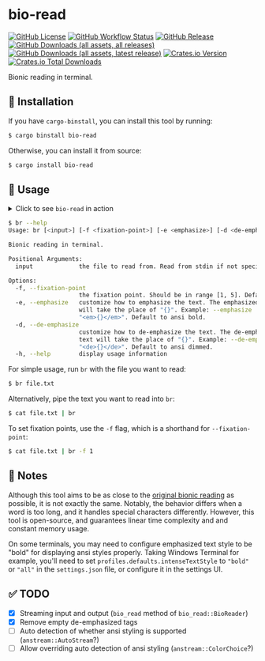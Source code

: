 # bio-read

[![GitHub License](https://img.shields.io/github/license/PRO-2684/bio-read?logo=opensourceinitiative)](https://github.com/PRO-2684/bio-read/blob/main/LICENSE)
[![GitHub Workflow Status](https://img.shields.io/github/actions/workflow/status/PRO-2684/bio-read/release.yml?logo=githubactions)](https://github.com/PRO-2684/bio-read/blob/main/.github/workflows/release.yml)
[![GitHub Release](https://img.shields.io/github/v/release/PRO-2684/bio-read?logo=githubactions)](https://github.com/PRO-2684/bio-read/releases)
[![GitHub Downloads (all assets, all releases)](https://img.shields.io/github/downloads/PRO-2684/bio-read/total?logo=github)](https://github.com/PRO-2684/bio-read/releases)
[![GitHub Downloads (all assets, latest release)](https://img.shields.io/github/downloads/PRO-2684/bio-read/latest/total?logo=github)](https://github.com/PRO-2684/bio-read/releases/latest)
[![Crates.io Version](https://img.shields.io/crates/v/bio-read?logo=rust)](https://crates.io/crates/bio-read)
[![Crates.io Total Downloads](https://img.shields.io/crates/d/bio-read?logo=rust)](https://crates.io/crates/bio-read)

Bionic reading in terminal.

## 🚀 Installation

If you have `cargo-binstall`, you can install this tool by running:

```bash
$ cargo binstall bio-read
```

Otherwise, you can install it from source:

```bash
$ cargo install bio-read
```

## 📖 Usage

<details><summary>Click to see <code>bio-read</code> in action</summary>

> [!NOTE]
> The following asciinema recording is for demonstration purposes only. It may be outdated and may not reflect the latest version of `bio-read`.

[![asciicast](https://asciinema.org/a/1E6kkMHheWHnzUbKKcrnZ0lcl.svg)](https://asciinema.org/a/1E6kkMHheWHnzUbKKcrnZ0lcl)

</details>

```bash
$ br --help
Usage: br [<input>] [-f <fixation-point>] [-e <emphasize>] [-d <de-emphasize>]

Bionic reading in terminal.

Positional Arguments:
  input             the file to read from. Read from stdin if not specified.

Options:
  -f, --fixation-point
                    the fixation point. Should be in range [1, 5]. Default is 3.
  -e, --emphasize   customize how to emphasize the text. The emphasized text
                    will take the place of "{}". Example: --emphasize
                    "<em>{}</em>". Default to ansi bold.
  -d, --de-emphasize
                    customize how to de-emphasize the text. The de-emphasized
                    text will take the place of "{}". Example: --de-emphasize
                    "<de>{}</de>". Default to ansi dimmed.
  -h, --help        display usage information
```

For simple usage, run `br` with the file you want to read:

```bash
$ br file.txt
```

Alternatively, pipe the text you want to read into `br`:

```bash
$ cat file.txt | br
```

To set fixation points, use the `-f` flag, which is a shorthand for `--fixation-point`:

```bash
$ cat file.txt | br -f 1
```

## 📝 Notes

Although this tool aims to be as close to the [original bionic reading](https://reader.bionic-reading.com/) as possible, it is not exactly the same. Notably, the behavior differs when a word is too long, and it handles special characters differently. However, this tool is open-source, and guarantees linear time complexity and and constant memory usage.

On some terminals, you may need to configure emphasized text style to be "bold" for displaying ansi styles properly. Taking Windows Terminal for example, you'll need to set `profiles.defaults.intenseTextStyle` to `"bold"` or `"all"` in the `settings.json` file, or configure it in the settings UI.

## ✅ TODO

- [x] Streaming input and output (`bio_read` method of `bio_read::BioReader`)
- [x] Remove empty de-emphasized tags
- [ ] Auto detection of whether ansi styling is supported (`anstream::AutoStream`?)
- [ ] Allow overriding auto detection of ansi styling (`anstream::ColorChoice`?)
